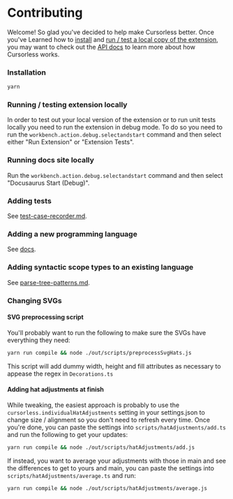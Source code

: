 # Contributing

Welcome! So glad you've decided to help make Cursorless better. Once you've Learned how to [install](#installation) and [run / test a local copy of the extension](#running--testing-extension-locally), you may want to check out the [API docs](api) to learn more about how Cursorless works.

### Installation

```sh
yarn
```

### Running / testing extension locally

In order to test out your local version of the extension or to run unit tests locally you need to run the extension in debug mode. To do so you need to run the `workbench.action.debug.selectandstart` command and then select either "Run Extension" or "Extension Tests".

### Running docs site locally

Run the `workbench.action.debug.selectandstart` command and then select "Docusaurus Start (Debug)".

### Adding tests

See [test-case-recorder.md](./test-case-recorder.md).

### Adding a new programming language

See [docs](./adding-a-new-language.md).

### Adding syntactic scope types to an existing language

See [parse-tree-patterns.md](./parse-tree-patterns.md).

### Changing SVGs

#### SVG preprocessing script

You'll probably want to run the following to make sure the SVGs have everything they need:

```sh
yarn run compile && node ./out/scripts/preprocessSvgHats.js
```

This script will add dummy width, height and fill attributes as necessary to appease the regex in `Decorations.ts`

#### Adding hat adjustments at finish

While tweaking, the easiest approach is probably to use the
`cursorless.individualHatAdjustments` setting in your settings.json to change
size / alignment so you don't need to refresh every time. Once you're done, you
can paste the settings into `scripts/hatAdjustments/add.ts` and run the following to get
your updates:

```sh
yarn run compile && node ./out/scripts/hatAdjustments/add.js
```

If instead, you want to average your adjustments with those in main and see the differences to get to yours and main, you can paste the settings into `scripts/hatAdjustments/average.ts` and run:

```sh
yarn run compile && node ./out/scripts/hatAdjustments/average.js
```
